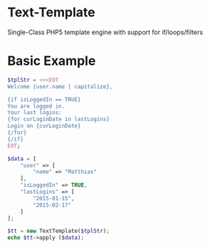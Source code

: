 # Text-Template
Single-Class PHP5 template engine with support for if/loops/filters
 
# Basic Example
```php
$tplStr = <<<EOT
Welcome {user.name | capitalize},

{if isLoggedIn == TRUE}
You are logged in.
Your last logins:
{for curLoginDate in lastLogins}
Login on {curLoginDate}
{/for}
{/if}
EOT;

$data = [
    "user" => [
        "name" => "Matthias"
    ],
    "isLoggedIn" => TRUE,
    "lastLogins" => [
        "2015-01-15",
        "2015-02-17"
    ]
];

$tt = new TextTemplate($tplStr);
echo $tt->apply ($data);
```

